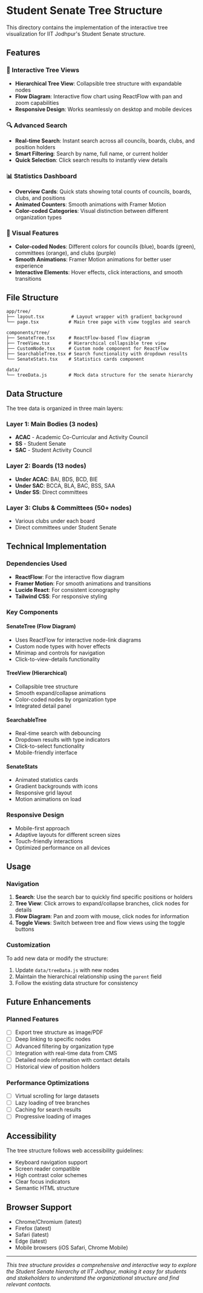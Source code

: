 # Student Senate Tree Structure

This directory contains the implementation of the interactive tree visualization for IIT Jodhpur's Student Senate structure.

## Features

### 🌳 Interactive Tree Views
- **Hierarchical Tree View**: Collapsible tree structure with expandable nodes
- **Flow Diagram**: Interactive flow chart using ReactFlow with pan and zoom capabilities
- **Responsive Design**: Works seamlessly on desktop and mobile devices

### 🔍 Advanced Search
- **Real-time Search**: Instant search across all councils, boards, clubs, and position holders
- **Smart Filtering**: Search by name, full name, or current holder
- **Quick Selection**: Click search results to instantly view details

### 📊 Statistics Dashboard
- **Overview Cards**: Quick stats showing total counts of councils, boards, clubs, and positions
- **Animated Counters**: Smooth animations with Framer Motion
- **Color-coded Categories**: Visual distinction between different organization types

### 🎨 Visual Features
- **Color-coded Nodes**: Different colors for councils (blue), boards (green), committees (orange), and clubs (purple)
- **Smooth Animations**: Framer Motion animations for better user experience
- **Interactive Elements**: Hover effects, click interactions, and smooth transitions

## File Structure

```
app/tree/
├── layout.tsx          # Layout wrapper with gradient background
└── page.tsx           # Main tree page with view toggles and search

components/tree/
├── SenateTree.tsx     # ReactFlow-based flow diagram
├── TreeView.tsx       # Hierarchical collapsible tree view
├── CustomNode.tsx     # Custom node component for ReactFlow
├── SearchableTree.tsx # Search functionality with dropdown results
└── SenateStats.tsx    # Statistics cards component

data/
└── treeData.js        # Mock data structure for the senate hierarchy
```

## Data Structure

The tree data is organized in three main layers:

### Layer 1: Main Bodies (3 nodes)
- **ACAC** - Academic Co-Curricular and Activity Council
- **SS** - Student Senate  
- **SAC** - Student Activity Council

### Layer 2: Boards (13 nodes)
- **Under ACAC**: BAI, BDS, BCD, BIE
- **Under SAC**: BCCA, BLA, BAC, BSS, SAA
- **Under SS**: Direct committees

### Layer 3: Clubs & Committees (50+ nodes)
- Various clubs under each board
- Direct committees under Student Senate

## Technical Implementation

### Dependencies Used
- **ReactFlow**: For the interactive flow diagram
- **Framer Motion**: For smooth animations and transitions
- **Lucide React**: For consistent iconography
- **Tailwind CSS**: For responsive styling

### Key Components

#### SenateTree (Flow Diagram)
- Uses ReactFlow for interactive node-link diagrams
- Custom node types with hover effects
- Minimap and controls for navigation
- Click-to-view-details functionality

#### TreeView (Hierarchical)
- Collapsible tree structure
- Smooth expand/collapse animations
- Color-coded nodes by organization type
- Integrated detail panel

#### SearchableTree
- Real-time search with debouncing
- Dropdown results with type indicators
- Click-to-select functionality
- Mobile-friendly interface

#### SenateStats
- Animated statistics cards
- Gradient backgrounds with icons
- Responsive grid layout
- Motion animations on load

### Responsive Design
- Mobile-first approach
- Adaptive layouts for different screen sizes
- Touch-friendly interactions
- Optimized performance on all devices

## Usage

### Navigation
1. **Search**: Use the search bar to quickly find specific positions or holders
2. **Tree View**: Click arrows to expand/collapse branches, click nodes for details
3. **Flow Diagram**: Pan and zoom with mouse, click nodes for information
4. **Toggle Views**: Switch between tree and flow views using the toggle buttons

### Customization
To add new data or modify the structure:
1. Update `data/treeData.js` with new nodes
2. Maintain the hierarchical relationship using the `parent` field
3. Follow the existing data structure for consistency

## Future Enhancements

### Planned Features
- [ ] Export tree structure as image/PDF
- [ ] Deep linking to specific nodes
- [ ] Advanced filtering by organization type
- [ ] Integration with real-time data from CMS
- [ ] Detailed node information with contact details
- [ ] Historical view of position holders

### Performance Optimizations
- [ ] Virtual scrolling for large datasets
- [ ] Lazy loading of tree branches
- [ ] Caching for search results
- [ ] Progressive loading of images

## Accessibility

The tree structure follows web accessibility guidelines:
- Keyboard navigation support
- Screen reader compatible
- High contrast color schemes
- Clear focus indicators
- Semantic HTML structure

## Browser Support

- Chrome/Chromium (latest)
- Firefox (latest)
- Safari (latest)
- Edge (latest)
- Mobile browsers (iOS Safari, Chrome Mobile)

---

*This tree structure provides a comprehensive and interactive way to explore the Student Senate hierarchy at IIT Jodhpur, making it easy for students and stakeholders to understand the organizational structure and find relevant contacts.*
